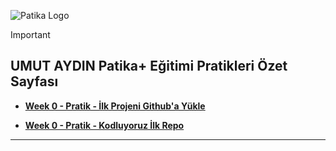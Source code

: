 ![Patika Logo](https://bdays.org/strategic-partners/patika-dev.svg)

> [!IMPORTANT]
> ## UMUT AYDIN Patika+ Eğitimi Pratikleri Özet Sayfası

<!-- 
----------------------------------------
--> 

+ **[Week 0 - Pratik - İlk Projeni Github'a Yükle ](https://github.com/aydinumu/PatikaFrontEndTasks/tree/main/ilk%20proje)**

+ **[Week 0 - Pratik - Kodluyoruz İlk Repo ](https://github.com/aydinumu/kodluyoruzilkrepo/tree/main)**

----------------------------------------
